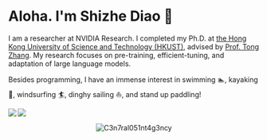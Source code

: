 
<h1>Aloha. I'm Shizhe Diao 👋 </h1>

I am a researcher at NVIDIA Research. I completed my Ph.D. at [the Hong Kong University of Science and Technology (HKUST)](https://hkust.edu.hk/home), advised by [Prof. Tong Zhang](http://tongzhang-ml.org/).
My research focuses on pre-training, efficient-tuning, and adaptation of large language models.

Besides programming, I have an immense interest in swimming 🏊, kayaking 🚣, windsurfing :surfer:, dinghy sailing :sailboat:, and stand up paddling!

<div>
<img align="left" src="https://github-readme-stats.vercel.app/api?username=shizhediao&show_icons=true&icon_color=000000&text_color=000000&bg_color=ffffff&hide_title=false&title_color=000000?count_private=true&include_all_commits=true" />
<img align="center" src="https://github-readme-stats.vercel.app/api/top-langs/?username=shizhediao&count_private=true" />
  
</div>

<p align="center"> 
<img src="https://komarev.com/ghpvc/?username=shizhediao&label=Profile%20views&color=blue&style=flat" alt="C3n7ral051nt4g3ncy"/></p>


<!--
**shizhediao/shizhediao** is a ✨ _special_ ✨ repository because its `README.md` (this file) appears on your GitHub profile.

<h2>📊 Weekly development breakdown: </h2>


```text
PyTorch         42 hrs 14 mins      ███████░░░     79.48%
Python         10 hrs 42 mins      ██░░░░░░░░     20.15%
HTML           7 mins              ░░░░░░░░░░     0.24%
```

Here are some ideas to get you started:

- 🔭 I’m currently working on ...
- 🌱 I’m currently learning ...
- 👯 I’m looking to collaborate on ...
- 🤔 I’m looking for help with ...
- 💬 Ask me about ...
- 📫 How to reach me: ...
- 😄 Pronouns: ...
- ⚡ Fun fact: ...
-->

